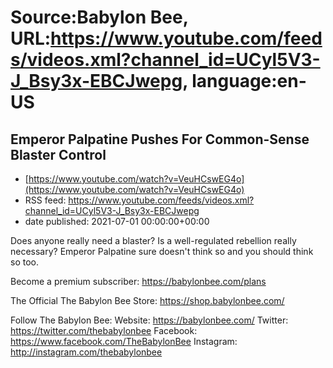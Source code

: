 # Source:Babylon Bee, URL:https://www.youtube.com/feeds/videos.xml?channel_id=UCyl5V3-J_Bsy3x-EBCJwepg, language:en-US

## Emperor Palpatine Pushes For Common-Sense Blaster Control
 - [https://www.youtube.com/watch?v=VeuHCswEG4o](https://www.youtube.com/watch?v=VeuHCswEG4o)
 - RSS feed: https://www.youtube.com/feeds/videos.xml?channel_id=UCyl5V3-J_Bsy3x-EBCJwepg
 - date published: 2021-07-01 00:00:00+00:00

Does anyone really need a blaster? Is a well-regulated rebellion really necessary? Emperor Palpatine sure doesn't think so and you should think so too.

Become a premium subscriber:  https://babylonbee.com/plans

The Official The Babylon Bee Store:  https://shop.babylonbee.com/

Follow The Babylon Bee:
Website: https://babylonbee.com/
Twitter: https://twitter.com/thebabylonbee
Facebook: https://www.facebook.com/TheBabylonBee
Instagram: http://instagram.com/thebabylonbee

